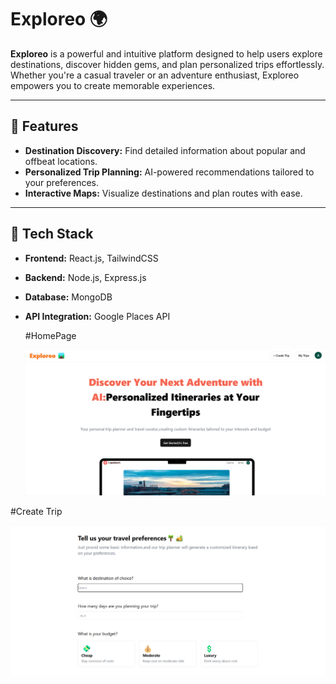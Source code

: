 # Exploreo 🌍  

**Exploreo** is a powerful and intuitive platform designed to help users explore destinations, discover hidden gems, and plan personalized trips effortlessly. Whether you're a casual traveler or an adventure enthusiast, Exploreo empowers you to create memorable experiences.  

---

## 🌟 Features  
- **Destination Discovery:** Find detailed information about popular and offbeat locations.  
- **Personalized Trip Planning:** AI-powered recommendations tailored to your preferences.  
- **Interactive Maps:** Visualize destinations and plan routes with ease.   

---

## 🚀 Tech Stack  

- **Frontend:** React.js, TailwindCSS  
- **Backend:** Node.js, Express.js  
- **Database:** MongoDB  
- **API Integration:** Google Places API  

  #HomePage

  ![Home Page](./Screenshot%202025-02-10%20222012.png)

#Create Trip

![CreateTrip](./Screenshot%202025-02-10%20222044.png)
